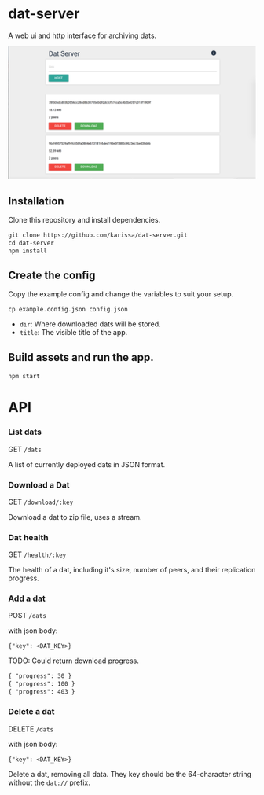 # dat-server

A web ui and http interface for archiving dats.

![static/example.png](static/example.png)

## Installation

Clone this repository and install dependencies.

```
git clone https://github.com/karissa/dat-server.git
cd dat-server
npm install
```

## Create the config

Copy the example config and change the variables to suit your setup.

```
cp example.config.json config.json
```

* `dir`: Where downloaded dats will be stored.
* `title`: The visible title of the app.

## Build assets and run the app.

```
npm start
```

# API

### List dats

GET `/dats`

A list of currently deployed dats in JSON format.

### Download a Dat

GET `/download/:key`

Download a dat to zip file, uses a stream. 

### Dat health

GET `/health/:key`

The health of a dat, including it's size, number of peers, and their replication progress.

### Add a dat

POST `/dats`

with json body:
```
{"key": <DAT_KEY>}
```

TODO: Could return download progress.

```
{ "progress": 30 }
{ "progress": 100 }
{ "progress": 403 }
```

### Delete a dat

DELETE `/dats`

with json body:

```
{"key": <DAT_KEY>}
```

Delete a dat, removing all data. They key should be the 64-character string without the `dat://` prefix.
